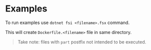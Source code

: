 # Examples

To run examples use `dotnet fsi <filename>.fsx` command.

This will create `Dockerfile.<filename>` file in same directory.

> Take note: files with `part` postfix not intended to be executed.
